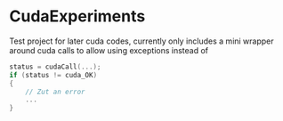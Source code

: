 # CudaExperiments

Test project for later cuda codes, currently only includes a mini wrapper around cuda calls to allow using exceptions instead of 

```cpp
status = cudaCall(...);
if (status != cuda_OK)
{
    // Zut an error
    ...
}
```

